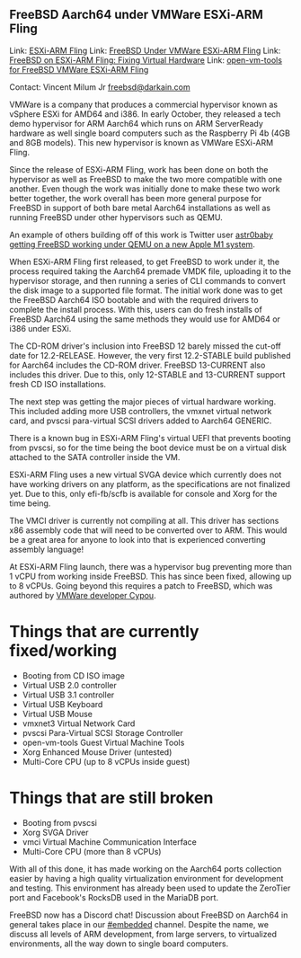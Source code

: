 ## FreeBSD Aarch64 under VMWare ESXi-ARM Fling ##

Link:	 [ESXi-ARM Fling](https://flings.vmware.com/esxi-arm-edition)
Link:	 [FreeBSD Under VMWare ESXi-ARM Fling](https://vincerants.com/freebsd-under-vmware-esxi-on-arm-fling/)
Link:	 [FreeBSD on ESXi-ARM Fling: Fixing Virtual Hardware](https://vincerants.com/freebsd-on-esxi-arm-fling-fixing-virtual-hardware/)
Link:	 [open-vm-tools for FreeBSD VMWare ESXi-ARM Fling](https://vincerants.com/open-vm-tools-on-freebsd-under-vmware-esxi-arm-fling/)

Contact:  Vincent Milum Jr <freebsd@darkain.com>

VMWare is a company that produces a commercial hypervisor known
as vSphere ESXi for AMD64 and i386. In early October, they
released a tech demo hypervisor for ARM Aarch64 which runs
on ARM ServerReady hardware as well single board computers
such as the Raspberry Pi 4b (4GB and 8GB models). This new
hypervisor is known as VMWare ESXi-ARM Fling.

Since the release of ESXi-ARM Fling, work has been done on
both the hypervisor as well as FreeBSD to make the two more
compatible with one another. Even though the work was
initially done to make these two work better together, the
work overall has been more general purpose for FreeBSD
in support of both bare metal Aarch64 installations as well
as running FreeBSD under other hypervisors such as QEMU.

An example of others building off of this work is Twitter
user [astr0baby getting FreeBSD working under QEMU on a new
Apple M1 system](https://twitter.com/astr0baby/status/1343354762964717568).

When ESXi-ARM Fling first released, to get FreeBSD to work
under it, the process required taking the Aarch64 premade
VMDK file, uploading it to the hypervisor storage, and then
running a series of CLI commands to convert the disk image
to a supported file format. The initial work done was to
get the FreeBSD Aarch64 ISO bootable and with the required
drivers to complete the install process. With this, users
can do fresh installs of FreeBSD Aarch64 using the same
methods they would use for AMD64 or i386 under ESXi.

The CD-ROM driver's inclusion into FreeBSD 12 barely missed
the cut-off date for 12.2-RELEASE. However, the very first
12.2-STABLE build published for Aarch64 includes the CD-ROM
driver. FreeBSD 13-CURRENT also includes this driver. Due
to this, only 12-STABLE and 13-CURRENT support fresh CD ISO
installations.

The next step was getting the major pieces of virtual
hardware working. This included adding more USB controllers,
the vmxnet virtual network card, and pvscsi para-virtual
SCSI drivers added to Aarch64 GENERIC.

There is a known bug in ESXi-ARM Fling's virtual UEFI that
prevents booting from pvscsi, so for the time being the boot
device must be on a virtual disk attached to the SATA
controller inside the VM.

ESXi-ARM Fling uses a new virtual SVGA device which
currently does not have working drivers on any platform, as
the specifications are not finalized yet. Due to this, only
efi-fb/scfb is available for console and Xorg for the time
being.

The VMCI driver is currently not compiling at all. This
driver has sections x86 assembly code that will need to be
converted over to ARM. This would be a great area for
anyone to look into that is experienced converting assembly
language!

At ESXi-ARM Fling launch, there was a hypervisor bug
preventing more than 1 vCPU from working inside FreeBSD.
This has since been fixed, allowing up to 8 vCPUs. Going
beyond this requires a patch to FreeBSD, which was authored
by
[VMWare developer Cypou](https://github.com/freebsd/freebsd-src/compare/master...claplace:user/claplace/gicv3_mbi).


# Things that are currently fixed/working
  * Booting from CD ISO image
  * Virtual USB 2.0 controller
  * Virtual USB 3.1 controller
  * Virtual USB Keyboard
  * Virtual USB Mouse
  * vmxnet3 Virtual Network Card
  * pvscsi Para-Virtual SCSI Storage Controller
  * open-vm-tools Guest Virtual Machine Tools
  * Xorg Enhanced Mouse Driver (untested)
  * Multi-Core CPU (up to 8 vCPUs inside guest)

# Things that are still broken
  * Booting from pvscsi
  * Xorg SVGA Driver
  * vmci Virtual Machine Communication Interface
  * Multi-Core CPU (more than 8 vCPUs)


With all of this done, it has made working on the Aarch64 ports
collection easier by having a high quality virtualization
environment for development and testing. This environment
has already been used to update the ZeroTier port and
Facebook's RocksDB used in the MariaDB port.

FreeBSD now has a Discord chat! Discussion about FreeBSD
on Aarch64 in general takes place in our
[#embedded](https://discord.gg/KHtrpdqE4F) channel. Despite
the name, we discuss all levels of ARM development, from
large servers, to virtualized environments, all the way down
to single board computers.

